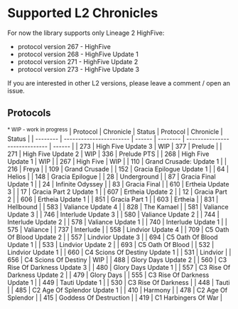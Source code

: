# Supported L2 Chronicles

For now the library supports only Lineage 2 HighFive:

- protocol version 267 - HighFive
- protocol version 268 - HighFive Update 1
- protocol version 271 - HighFive Update 2
- protocol version 273 - HighFive Update 3

If you are interested in other L2 versions, please leave a comment / open an issue.

## Protocols

<sup>\* WIP - work in progress</sup>
| Protocol | Chronicle | Status | Protocol | Chronicle | Status |
| -------- | ----------------------- | ------ | -------- | ----------------------------- | ------ |
| 273 | High Five Update 3 | WIP | 377 | Prelude |
| 271 | High Five Update 2 | WIP | 336 | Prelude PTS |
| 268 | High Five Update 1 | WIP |
| 267 | High Five | WIP |
| 110 | Grand Crusade: Update 1 | | 216 | Freya |
| 109 | Grand Crusade | | 152 | Gracia Epilogue Update 1 |
| 64 | Helios | | 148 | Gracia Epilogue |
| 28 | Underground | | 87 | Gracia Final Update 1 |
| 24 | Infinite Odyssey | | 83 | Gracia Final |
| 610 | Ertheia Update 3 | | 17 | Gracia Part 2 Update 1 |
| 607 | Ertheia Update 2 | | 12 | Gracia Part 2 |
| 606 | Ertheia Update 1 | | 851 | Gracia Part 1 |
| 603 | Ertheia | | 831 | Hellbound |
| 583 | Valiance Update 4 | | 828 | The Kamael |
| 581 | Valiance Update 3 | | 746 | Interlude Update 3 |
| 580 | Valiance Update 2 | | 744 | Interlude Update 2 |
| 578 | Valiance Update 1 | | 740 | Interlude Update 1 |
| 575 | Valiance | | 737 | Interlude |
| 558 | Lindvior Update 4 | | 709 | C5 Oath Of Blood Update 2 |
| 557 | Lindvior Update 3 | | 694 | C5 Oath Of Blood Update 1 |
| 533 | Lindvior Update 2 | | 693 | C5 Oath Of Blood |
| 532 | Lindvior Update 1 | | 660 | C4 Scions Of Destiny Update 1 |
| 531 | Lindvior | | 656 | C4 Scions Of Destiny | WIP |
| 488 | Glory Days Update 2 | | 560 | C3 Rise Of Darkness Update 3 |
| 480 | Glory Days Update 1 | | 557 | C3 Rise Of Darkness Update 2 |
| 479 | Glory Days | | 555 | C3 Rise Of Darkness Update 1 |
| 449 | Tauti Update 1 | | 530 | C3 Rise Of Darkness |
| 448 | Tauti | | 485 | C2 Age Of Splendor Update 1 |
| 410 | Harmony | | 478 | C2 Age Of Splendor |
| 415 | Goddess Of Destruction | | 419 | C1 Harbingers Of War |
